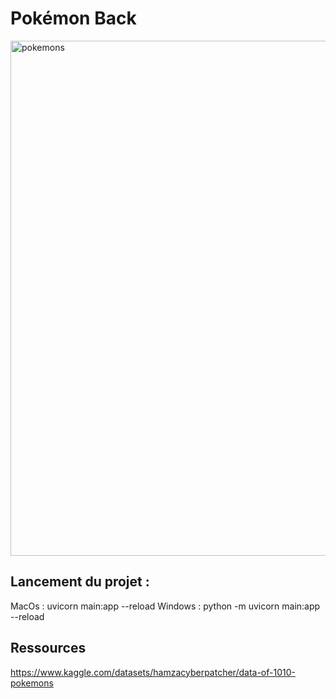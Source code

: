 # Pokémon Back
<img width="824" alt="pokemons" src="https://github.com/chaimaaloug/pokemon_back/assets/49941834/64029c2f-d019-4e23-90f9-0244d45fbd21">

## Lancement du projet :

MacOs : uvicorn main:app --reload
Windows : python -m uvicorn main:app --reload

## Ressources

https://www.kaggle.com/datasets/hamzacyberpatcher/data-of-1010-pokemons
